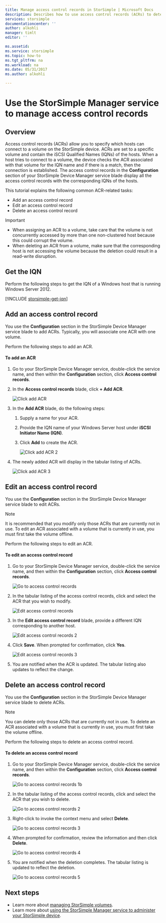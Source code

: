 ```yaml
---
title: Manage access control records in StorSimple | Microsoft Docs
description: Describes how to use access control records (ACRs) to determine which hosts can connect to a volume on the StorSimple device.
services: storsimple
documentationcenter: ''
author: alkohli
manager: timlt
editor: ''

ms.assetid: 
ms.service: storsimple
ms.topic: how-to
ms.tgt_pltfrm: na
ms.workload: na
ms.date: 05/31/2017
ms.author: alkohli

---
```

# Use the StorSimple Manager service to manage access control records

## Overview
Access control records (ACRs) allow you to specify which hosts can connect to a volume on the StorSimple device. ACRs are set to a specific volume and contain the iSCSI Qualified Names (IQNs) of the hosts. When a host tries to connect to a volume, the device checks the ACR associated with that volume for the IQN name and if there is a match, then the connection is established. The access control records in the **Configuration** section of your StorSimple Device Manager service blade display all the access control records with the corresponding IQNs of the hosts.

This tutorial explains the following common ACR-related tasks:

* Add an access control record
* Edit an access control record
* Delete an access control record

> [!IMPORTANT]
> * When assigning an ACR to a volume, take care that the volume is not concurrently accessed by more than one non-clustered host because this could corrupt the volume.
> * When deleting an ACR from a volume, make sure that the corresponding host is not accessing the volume because the deletion could result in a read-write disruption.

## Get the IQN

Perform the following steps to get the IQN of a Windows host that is running Windows Server 2012.

[!INCLUDE [storsimple-get-iqn](../../includes/storsimple-get-iqn.md)]


## Add an access control record
You use the **Configuration** section in the StorSimple Device Manager service blade to add ACRs. Typically, you will associate one ACR with one volume.

Perform the following steps to add an ACR.

#### To add an ACR

1. Go to your StorSimple Device Manager service, double-click the service name, and then within the **Configuration** section, click **Access control records**.
2. In the **Access control records** blade, click **+ Add ACR**.

    ![Click add ACR](./media/storsimple-8000-manage-acrs/createacr1.png)

3. In the **Add ACR** blade, do the following steps:

    1. Supply a name for your ACR.
    
    2. Provide the IQN name of your Windows Server host under **iSCSI Initiator Name (IQN)**.

    3. Click **Add** to create the ACR.

        ![Click add ACR 2](./media/storsimple-8000-manage-acrs/createacr2.png)

4.  The newly added ACR will display in the tabular listing of ACRs.

    ![Click add ACR 3](./media/storsimple-8000-manage-acrs/createacr5.png)


## Edit an access control record
You use the **Configuration** section in the StorSimple Device Manager service blade to edit ACRs.

> [!NOTE]
> It is recommended that you modify only those ACRs that are currently not in use. To edit an ACR associated with a volume that is currently in use, you must first take the volume offline.

Perform the following steps to edit an ACR.

#### To edit an access control record
1.  Go to your StorSimple Device Manager service, double-click the service name, and then within the **Configuration** section, click **Access control records**.

    ![Go to access control records](./media/storsimple-8000-manage-acrs/createacr1.png)

2. In the tabular listing of the access control records, click and select the ACR that you wish to modify.

    ![Edit access control records](./media/storsimple-8000-manage-acrs/editacr1.png)

3. In the **Edit access control record** blade, provide a different IQN corresponding to another host.

    ![Edit access control records 2](./media/storsimple-8000-manage-acrs/editacr2.png)

4. Click **Save**. When prompted for confirmation, click **Yes**. 

    ![Edit access control records 3](./media/storsimple-8000-manage-acrs/editacr3.png)

5. You are notified when the ACR is updated. The tabular listing also updates to reflect the change.

   
## Delete an access control record
You use the **Configuration** section in the StorSimple Device Manager service blade to delete ACRs.

> [!NOTE]
> You can delete only those ACRs that are currently not in use. To delete an ACR associated with a volume that is currently in use, you must first take the volume offline.

Perform the following steps to delete an access control record.

#### To delete an access control record
1.  Go to your StorSimple Device Manager service, double-click the service name, and then within the **Configuration** section, click **Access control records**.

    ![Go to access control records 1b](./media/storsimple-8000-manage-acrs/createacr1.png)

2. In the tabular listing of the access control records, click and select the ACR that you wish to delete.

    ![Go to access control records 2](./media/storsimple-8000-manage-acrs/deleteacr1.png)

3. Right-click to invoke the context menu and select **Delete**.

    ![Go to access control records 3](./media/storsimple-8000-manage-acrs/deleteacr2.png)

4. When prompted for confirmation, review the information and then click **Delete**.

    ![Go to access control records 4](./media/storsimple-8000-manage-acrs/deleteacr3.png)

5. You are notified when the deletion completes. The tabular listing is updated to reflect the deletion.

    ![Go to access control records 5](./media/storsimple-8000-manage-acrs/deleteacr5.png)

## Next steps
* Learn more about [managing StorSimple volumes](storsimple-8000-manage-volumes-u2.md).
* Learn more about [using the StorSimple Manager service to administer your StorSimple device](storsimple-8000-manager-service-administration.md).

